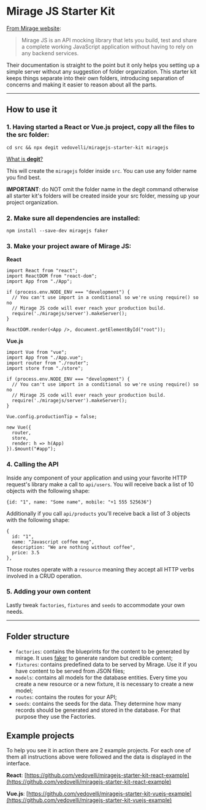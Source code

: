 # Mirage JS Starter Kit

[From Mirage website](https://miragejs.com/):

> Mirage JS is an API mocking library that lets you build, test and share a complete working JavaScript application without having to rely on any backend services.

Their documentation is straight to the point but it only helps you setting up a simple server without any suggestion of folder organization. This starter kit keeps things separate into their own folders, introducing separation of concerns and making it easier to reason about all the parts.

---

## How to use it

### 1. Having started a React or Vue.js project, copy all the files to the src folder:

```
cd src && npx degit vedovelli/miragejs-starter-kit miragejs
```

[What is **degit**?](https://github.com/Rich-Harris/degit#readme)

This will create the `miragejs` folder inside `src`. You can use any folder name you find best.

**IMPORTANT**: do NOT omit the folder name in the degit command otherwise all starter kit's folders will be created inside your src folder, messing up your project organization.

### 2. Make sure all dependencies are installed:

```
npm install --save-dev miragejs faker
```

### 3. Make your project aware of Mirage JS:

**React**

```
import React from "react";
import ReactDOM from "react-dom";
import App from "./App";

if (process.env.NODE_ENV === "development") {
  // You can't use import in a conditional so we're using require() so no
  // Mirage JS code will ever reach your production build.
  require('./miragejs/server').makeServer();
}

ReactDOM.render(<App />, document.getElementById("root"));
```

**Vue.js**

```
import Vue from "vue";
import App from "./App.vue";
import router from "./router";
import store from "./store";

if (process.env.NODE_ENV === "development") {
  // You can't use import in a conditional so we're using require() so no
  // Mirage JS code will ever reach your production build.
  require('./miragejs/server').makeServer();
}

Vue.config.productionTip = false;

new Vue({
  router,
  store,
  render: h => h(App)
}).$mount("#app");
```

### 4. Calling the API

Inside any component of your application and using your favorite HTTP request's library make a call to `api/users`. You will receive back a list of 10 objects with the following shape:

```
{id: "1", name: "Some name", mobile: "+1 555 525636"}
```

Additionally if you call `api/products` you'll receive back a list of 3 objects with the following shape:

```
{
  id: "1",
  name: "Javascript coffee mug",
  description: "We are nothing without coffee",
  price: 3.5
},
```

Those routes operate with a `resource` meaning they accept all HTTP verbs involved in a CRUD operation.

### 5. Adding your own content

Lastly tweak `factories`, `fixtures` and `seeds` to accommodate your own needs.

---

## Folder structure

- `factories`: contains the blueprints for the content to be generated by mirage. It uses [faker](https://github.com/Marak/Faker.js#readme) to generate random but credible content;
- `fixtures`: contains predefined data to be served by Mirage. Use it if you have content to be served from JSON files;
- `models`: contains all models for the database entities. Every time you create a new resource or a new fixture, it is necessary to create a new model;
- `routes`: contains the routes for your API;
- `seeds`: contains the seeds for the data. They determine how many records should be generated and stored in the database. For that purpose they use the Factories.

## Example projects

To help you see it in action there are 2 example projects. For each one of them all instructions above were followed and the data is displayed in the interface.

**React**: [https://github.com/vedovelli/miragejs-starter-kit-react-example](https://github.com/vedovelli/miragejs-starter-kit-react-example)

**Vue.js**: [https://github.com/vedovelli/miragejs-starter-kit-vuejs-example](https://github.com/vedovelli/miragejs-starter-kit-vuejs-example)
